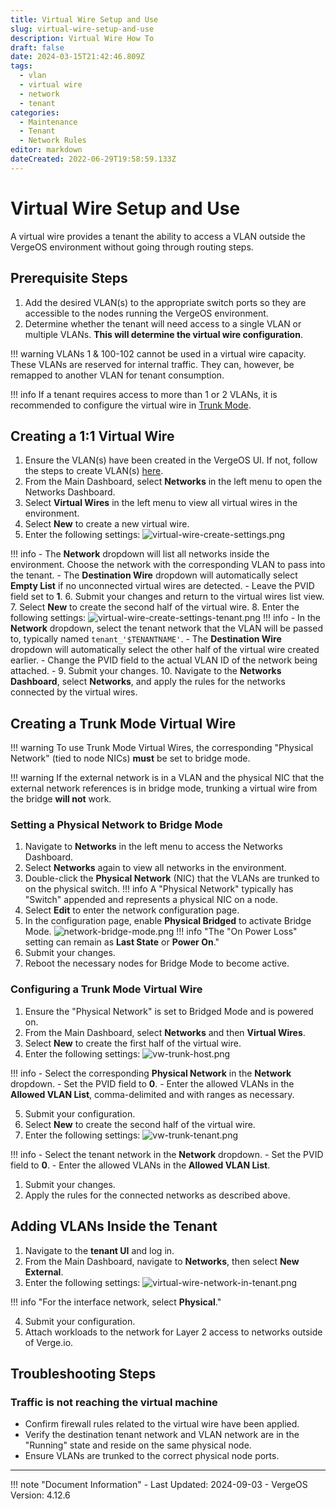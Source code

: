 ```yaml
---
title: Virtual Wire Setup and Use
slug: virtual-wire-setup-and-use
description: Virtual Wire How To
draft: false
date: 2024-03-15T21:42:46.809Z
tags:
  - vlan
  - virtual wire
  - network
  - tenant
categories:
  - Maintenance
  - Tenant
  - Network Rules
editor: markdown
dateCreated: 2022-06-29T19:58:59.133Z
---
```


# Virtual Wire Setup and Use

A virtual wire provides a tenant the ability to access a VLAN outside the VergeOS environment without going through routing steps.

## Prerequisite Steps

1. Add the desired VLAN(s) to the appropriate switch ports so they are accessible to the nodes running the VergeOS environment.
2. Determine whether the tenant will need access to a single VLAN or multiple VLANs. **This will determine the virtual wire configuration**.

!!! warning
    VLANs 1 & 100-102 cannot be used in a virtual wire capacity. These VLANs are reserved for internal traffic. They can, however, be remapped to another VLAN for tenant consumption.

!!! info
    If a tenant requires access to more than 1 or 2 VLANs, it is recommended to configure the virtual wire in [Trunk Mode](#creating-a-trunk-mode-virtual-wire).

## Creating a 1:1 Virtual Wire

1. Ensure the VLAN(s) have been created in the VergeOS UI. If not, follow the steps to create VLAN(s) [here](/docs/knowledge-base/adding-a-vlan).
2. From the Main Dashboard, select **Networks** in the left menu to open the Networks Dashboard.
3. Select **Virtual Wires** in the left menu to view all virtual wires in the environment.
4. Select **New** to create a new virtual wire.
5. Enter the following settings:
   ![virtual-wire-create-settings.png](/docs/public/virtual-wire-create-settings.png)

!!! info
    - The **Network** dropdown will list all networks inside the environment. Choose the network with the corresponding VLAN to pass into the tenant.
    - The **Destination Wire** dropdown will automatically select **Empty List** if no unconnected virtual wires are detected.
    - Leave the PVID field set to **1**.
6. Submit your changes and return to the virtual wires list view.
7. Select **New** to create the second half of the virtual wire.
8. Enter the following settings:
   ![virtual-wire-create-settings-tenant.png](/docs/public/virtual-wire-create-settings-tenant.png)
!!! info
    - In the **Network** dropdown, select the tenant network that the VLAN will be passed to, typically named `tenant_'$TENANTNAME'`.
    - The **Destination Wire** dropdown will automatically select the other half of the virtual wire created earlier.
    - Change the PVID field to the actual VLAN ID of the network being attached.
    - 
9. Submit your changes.
10.  Navigate to the **Networks Dashboard**, select **Networks**, and apply the rules for the networks connected by the virtual wires.

## Creating a Trunk Mode Virtual Wire

!!! warning
    To use Trunk Mode Virtual Wires, the corresponding "Physical Network" (tied to node NICs) **must** be set to bridge mode.

!!! warning
    If the external network is in a VLAN and the physical NIC that the external network references is in bridge mode, trunking a virtual wire from the bridge **will not** work.

### Setting a Physical Network to Bridge Mode

1. Navigate to **Networks** in the left menu to access the Networks Dashboard.
2. Select **Networks** again to view all networks in the environment.
3. Double-click the **Physical Network** (NIC) that the VLANs are trunked to on the physical switch.
   !!! info
       A "Physical Network" typically has "Switch" appended and represents a physical NIC on a node.
4. Select **Edit** to enter the network configuration page.
5. In the configuration page, enable **Physical Bridged** to activate Bridge Mode.
   ![network-bridge-mode.png](/docs/public/network-bridge-mode.png)
!!! info "The "On Power Loss" setting can remain as **Last State** or **Power On**."
6. Submit your changes.
7. Reboot the necessary nodes for Bridge Mode to become active.

### Configuring a Trunk Mode Virtual Wire

1. Ensure the "Physical Network" is set to Bridged Mode and is powered on.
2. From the Main Dashboard, select **Networks** and then **Virtual Wires**.
3. Select **New** to create the first half of the virtual wire.
4. Enter the following settings:
   ![vw-trunk-host.png](/docs/public/vw-trunk-host.png)

!!! info
    - Select the corresponding **Physical Network** in the **Network** dropdown.
    - Set the PVID field to **0**.
    - Enter the allowed VLANs in the **Allowed VLAN List**, comma-delimited and with ranges as necessary.

5. Submit your configuration.
6. Select **New** to create the second half of the virtual wire.
7. Enter the following settings:
   ![vw-trunk-tenant.png](/docs/public/vw-trunk-tenant.png)
   
!!! info
    - Select the tenant network in the **Network** dropdown.
    - Set the PVID field to **0**.
    - Enter the allowed VLANs in the **Allowed VLAN List**.
  
1. Submit your changes.
2. Apply the rules for the connected networks as described above.

## Adding VLANs Inside the Tenant

1. Navigate to the **tenant UI** and log in.
2. From the Main Dashboard, navigate to **Networks**, then select **New External**.
3. Enter the following settings:
   ![virtual-wire-network-in-tenant.png](/docs/public/virtual-wire-network-in-tenant.png)
   
!!! info "For the interface network, select **Physical**."

4. Submit your configuration.
5. Attach workloads to the network for Layer 2 access to networks outside of Verge.io.

## Troubleshooting Steps

### Traffic is not reaching the virtual machine
- Confirm firewall rules related to the virtual wire have been applied.
- Verify the destination tenant network and VLAN network are in the "Running" state and reside on the same physical node.
- Ensure VLANs are trunked to the correct physical node ports.

---

!!! note "Document Information"
    - Last Updated: 2024-09-03
    - VergeOS Version: 4.12.6
